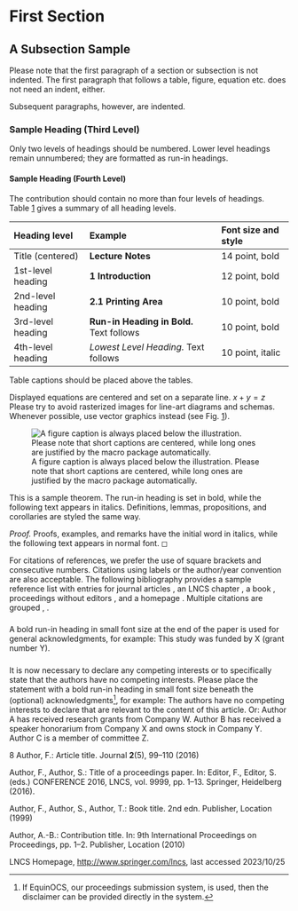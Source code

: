 # First Section

## A Subsection Sample

Please note that the first paragraph of a section or subsection is not
indented. The first paragraph that follows a table, figure, equation
etc. does not need an indent, either.

Subsequent paragraphs, however, are indented.

### Sample Heading (Third Level)

Only two levels of headings should be numbered. Lower level headings
remain unnumbered; they are formatted as run-in headings.

#### Sample Heading (Fourth Level)

The contribution should contain no more than four levels of headings.
Table <a href="#tab1" data-reference-type="ref" data-reference="tab1">1</a>
gives a summary of all heading levels.

<div id="tab1">

| Heading level     | Example                                  | Font size and style |
|:------------------|:-----------------------------------------|:--------------------|
| Title (centered)  | **Lecture Notes**                        | 14 point, bold      |
| 1st-level heading | **1 Introduction**                       | 12 point, bold      |
| 2nd-level heading | **2.1 Printing Area**                    | 10 point, bold      |
| 3rd-level heading | **Run-in Heading in Bold.** Text follows | 10 point, bold      |
| 4th-level heading | *Lowest Level Heading.* Text follows     | 10 point, italic    |

Table captions should be placed above the tables.

</div>

Displayed equations are centered and set on a separate line.
*x* + *y* = *z*
Please try to avoid rasterized images for line-art diagrams and schemas.
Whenever possible, use vector graphics instead (see
Fig. <a href="#fig1" data-reference-type="ref" data-reference="fig1">1</a>).

<figure>
<img src="Chapter_1/Figs/planmelb20min.png" id="fig1"
alt="A figure caption is always placed below the illustration. Please note that short captions are centered, while long ones are justified by the macro package automatically." />
<figcaption aria-hidden="true">A figure caption is always placed below
the illustration. Please note that short captions are centered, while
long ones are justified by the macro package automatically.</figcaption>
</figure>

<div class="theorem">

This is a sample theorem. The run-in heading is set in bold, while the
following text appears in italics. Definitions, lemmas, propositions,
and corollaries are styled the same way.

</div>

<div class="proof">

*Proof.* Proofs, examples, and remarks have the initial word in italics,
while the following text appears in normal font. ◻

</div>

For citations of references, we prefer the use of square brackets and
consecutive numbers. Citations using labels or the author/year
convention are also acceptable. The following bibliography provides a
sample reference list with entries for journal articles , an LNCS
chapter , a book , proceedings without editors , and a homepage .
Multiple citations are grouped , .

<div class="credits">

### 

A bold run-in heading in small font size at the end of the paper is used
for general acknowledgments, for example: This study was funded by X
(grant number Y).

### 

It is now necessary to declare any competing interests or to
specifically state that the authors have no competing interests. Please
place the statement with a bold run-in heading in small font size
beneath the (optional) acknowledgments[^1], for example: The authors
have no competing interests to declare that are relevant to the content
of this article. Or: Author A has received research grants from Company
W. Author B has received a speaker honorarium from Company X and owns
stock in Company Y. Author C is a member of committee Z.

</div>

<div class="thebibliography">

8 Author, F.: Article title. Journal **2**(5), 99–110 (2016)

Author, F., Author, S.: Title of a proceedings paper. In: Editor, F.,
Editor, S. (eds.) CONFERENCE 2016, LNCS, vol. 9999, pp. 1–13. Springer,
Heidelberg (2016).

Author, F., Author, S., Author, T.: Book title. 2nd edn. Publisher,
Location (1999)

Author, A.-B.: Contribution title. In: 9th International Proceedings on
Proceedings, pp. 1–2. Publisher, Location (2010)

LNCS Homepage, <http://www.springer.com/lncs>, last accessed 2023/10/25

</div>

[^1]: If EquinOCS, our proceedings submission system, is used, then the
    disclaimer can be provided directly in the system.
